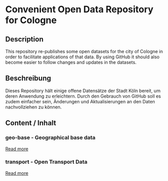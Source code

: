 Convenient Open Data Repository for Cologne
===========================================

## Description

This repository re-publishes some open datasets for the city of Cologne
in order to facilitate applications of that data. By using GitHub it
should also become easier to follow changes and updates in the datasets.

## Beschreibung

Dieses Repository hält einige offene Datensätze der Stadt Köln bereit, um
deren Anwendung zu erleichtern. Durch den Gebrauch von GitHub soll es zudem
einfacher sein, Änderungen und Aktualisierungen an den Daten nachvollziehen
zu können.

## Content / Inhalt

### geo-base - Geographical base data

[Read more](https://github.com/marians/datahub-cgn/tree/master/data/geo-base)

### transport - Open Transport Data

[Read more](https://github.com/marians/datahub-cgn/tree/master/data/transport)
